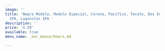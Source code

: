 ```yaml
---
image: ''
title: 'Negra Modelo, Modelo Especial, Corona, Pacifico, Tecate, Dos Equis, Baja Brewing
  IPA, Lagunitas IPA '
description: ''
price: '4.50'
available: true
menu_name: _our_menus/beers.md

---
```

